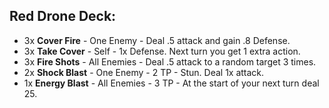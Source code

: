 ## Red Drone Deck:

- 3x **Cover Fire** - One Enemy - Deal .5 attack and gain .8 Defense.
- 3x **Take Cover** - Self - 1x Defense. Next turn you get 1 extra action.
- 3x **Fire Shots** - All Enemies - Deal .5 attack to a random target 3 times.
- 2x **Shock Blast** - One Enemy - 2 TP - Stun. Deal 1x attack.
- 1x **Energy Blast** - All Enemies - 3 TP - At the start of your next turn deal 25.

